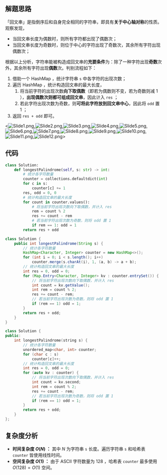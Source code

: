 ## 解题思路

「回文串」是指倒序后和自身完全相同的字符串，即具有**关于中心轴对称**的性质。观察发现，

- 当回文串长度为偶数时，则所有字符都出现了偶数次；
- 当回文串长度为奇数时，则位于中心的字符出现了奇数次，其余所有字符出现偶数次；

根据以上分析，字符串能被构造成回文串的**充要条件**为：除了一种字符出现**奇数**次外，其余所有字符出现**偶数**次。判别流程如下：

1. 借助一个 HashMap ，统计字符串 `s` 中各字符的出现次数；
2. 遍历 HashMap ，统计构造回文串的最大长度，
   1. 将当前字符的出现次数**向下取偶数**（即若为偶数则不变，若为奇数则减 1 ），**出现偶数次则都可组成回文串**，因此计入 `res` ；
   2. 若此字符出现次数为奇数，则**可将此字符放到回文串中心**，因此将 `odd` 置 1 ；
3. 返回 `res + odd` 即可。

<![Slide1.png](https://pic.leetcode-cn.com/1658598929-CMbjgh-Slide1.png),![Slide2.png](https://pic.leetcode-cn.com/1658598929-LvcnLB-Slide2.png),![Slide3.png](https://pic.leetcode-cn.com/1658598929-AUllpu-Slide3.png),![Slide4.png](https://pic.leetcode-cn.com/1658598929-kDCylE-Slide4.png),![Slide5.png](https://pic.leetcode-cn.com/1658598929-idvyqf-Slide5.png),![Slide6.png](https://pic.leetcode-cn.com/1658598929-hKbeFY-Slide6.png),![Slide7.png](https://pic.leetcode-cn.com/1658598929-cKZofN-Slide7.png),![Slide8.png](https://pic.leetcode-cn.com/1658598929-BHloqg-Slide8.png),![Slide9.png](https://pic.leetcode-cn.com/1658598929-qwcjUH-Slide9.png),![Slide10.png](https://pic.leetcode-cn.com/1658598929-GpwjQK-Slide10.png),![Slide11.png](https://pic.leetcode-cn.com/1658598929-eeiGRN-Slide11.png),![Slide12.png](https://pic.leetcode-cn.com/1658598929-JuqTJU-Slide12.png)>

## 代码

```Python []
class Solution:
    def longestPalindrome(self, s: str) -> int:
        # 统计各字符数量
        counter = collections.defaultdict(int)
        for c in s:
            counter[c] += 1
        res, odd = 0, 0
        # 统计构造回文串的最大长度
        for count in counter.values():
            # 将当前字符出现次数向下取偶数，并计入 res
            rem = count % 2
            res += count - rem
            # 若当前字符出现次数为奇数，则将 odd 置 1
            if rem == 1: odd = 1
        return res + odd
```

```Java []
class Solution {
    public int longestPalindrome(String s) {
        // 统计各字符数量
        HashMap<Character, Integer> counter = new HashMap<>();
        for (int i = 0; i < s.length(); i++)
            counter.merge(s.charAt(i), 1, (a, b) -> a + b);
        // 统计构造回文串的最大长度
        int res = 0, odd = 0;
        for (Map.Entry<Character, Integer> kv : counter.entrySet()) {
            // 将当前字符出现次数向下取偶数，并计入 res
            int count = kv.getValue();
            int rem = count % 2;
            res += count - rem;
            // 若当前字符出现次数为奇数，则将 odd 置 1
            if (rem == 1) odd = 1;
        }
        return res + odd;
    }
}
```

```C++ []
class Solution {
public:
    int longestPalindrome(string s) {
        // 统计各字符数量
        unordered_map<char, int> counter;
        for (char c : s)
            counter[c]++;
        // 统计构造回文串的最大长度
        int res = 0, odd = 0;
        for (auto kv : counter) {
            // 将当前字符出现次数向下取偶数，并计入 res
            int count = kv.second;
            int rem = count % 2;
            res += count - rem;
            // 若当前字符出现次数为奇数，则将 odd 置 1
            if (rem == 1) odd = 1;
        }
        return res + odd;
    }
};
```

## 复杂度分析

- **时间复杂度 $O(N)$ ：** 其中 $N$ 为字符串 `s` 长度。遍历字符串 `s` 和哈希表  `counter` 皆使用线性时间。
- **空间复杂度 $O(1)$ ：** 由于 ASCII 字符数量为 128 ，哈希表 `counter` 最多使用 $O(128) = O(1)$ 空间。
